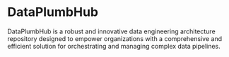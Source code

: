 # DataPlumbHub
DataPlumbHub is a robust and innovative data engineering architecture repository designed to empower organizations with a comprehensive and efficient solution for orchestrating and managing complex data pipelines.
